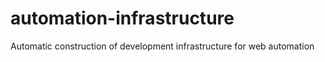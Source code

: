 # automation-infrastructure
Automatic construction of development infrastructure for web automation
